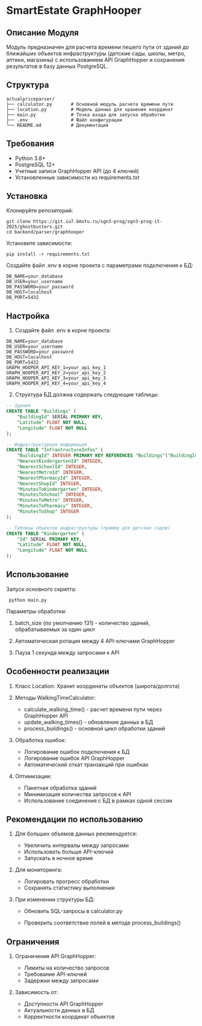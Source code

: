 # SmartEstate GraphHooper
## Описание Модуля
Модуль предназначен для расчета времени пешего пути от зданий до ближайших объектов инфраструктуры (детские сады, школы, метро, аптеки, магазины) с использованием API GraphHopper и сохранения результатов в базу данных PostgreSQL.

## Структура
```
actualpriceparser/
├── calculator.py       # Основной модуль расчета времени пути
├── location.py         # Модель данных для хранения координат
├── main.py             # Точка входа для запуска обработки
├── .env                # Файл конфигурации
└── README.md           # Документация
```
## Требования
- Python 3.8+
- PostgreSQL 12+
- Учетные записи GraphHopper API (до 4 ключей)
- Установленные зависимости из requirements.txt

##  Установка
Клонируйте репозиторий:
```commandline
git clone https://git.iu7.bmstu.ru/sgn3-prog/sgn3-prog-it-2025/ghostbusters.git
cd backend/parser/graphhooper
```

Установите зависимости:

```pip install -r requirements.txt```

Создайте файл .env в корне проекта с параметрами подключения к БД:

```commandline
DB_NAME=your_database
DB_USER=your_username
DB_PASSWORD=your_password
DB_HOST=localhost
DB_PORT=5432
```

## Настройка
1. Создайте файл .env в корне проекта:


```
DB_NAME=your_database
DB_USER=your_username
DB_PASSWORD=your_password
DB_HOST=localhost
DB_PORT=5432
GRAPH_HOOPER_API_KEY_1=your_api_key_1
GRAPH_HOOPER_API_KEY_2=your_api_key_2
GRAPH_HOOPER_API_KEY_3=your_api_key_3
GRAPH_HOOPER_API_KEY_4=your_api_key_4
```
2. Структура БД должна содержать следующие таблицы:
```sql
-- Здания
CREATE TABLE "Buildings" (
    "BuildingId" SERIAL PRIMARY KEY,
    "Latitude" FLOAT NOT NULL,
    "Longitude" FLOAT NOT NULL
);

-- Инфраструктурная информация
CREATE TABLE "InfrastructureInfos" (
    "BuildingId" INTEGER PRIMARY KEY REFERENCES "Buildings"("BuildingId"),
    "NearestKindergartenId" INTEGER,
    "NearestSchoolId" INTEGER,
    "NearestMetroId" INTEGER,
    "NearestPharmacyId" INTEGER,
    "NearestShopId" INTEGER,
    "MinutesToKindergarten" INTEGER,
    "MinutesToSchool" INTEGER,
    "MinutesToMetro" INTEGER,
    "MinutesToPharmacy" INTEGER,
    "MinutesToShop" INTEGER
);

-- Таблицы объектов инфраструктуры (пример для детских садов)
CREATE TABLE "Kindergarten" (
    "Id" SERIAL PRIMARY KEY,
    "Latitude" FLOAT NOT NULL,
    "Longitude" FLOAT NOT NULL
);
```

## Использование
Запуск основного скрипта:

``` python main.py```

Параметры обработки:

1. batch_size (по умолчанию 131) - количество зданий, обрабатываемых за один цикл

2. Автоматическая ротация между 4 API-ключами GraphHopper

3. Пауза 1 секунда между запросами к API

## Особенности реализации
1. Класс Location: Хранит координаты объектов (широта/долгота)
2. Методы WalkingTimeCalculator:
   - calculate_walking_time() - расчет времени пути через GraphHopper API
   - update_walking_times() - обновление данных в БД
   - process_buildings() - основной цикл обработки зданий

3. Обработка ошибок:
    - Логирование ошибок подключения к БД
    - Логирование ошибок API GraphHopper
    - Автоматический откат транзакций при ошибках

4. Оптимизации:
   - Пакетная обработка зданий
   - Минимизация количества запросов к API
   - Использование соединения с БД в рамках одной сессии

## Рекомендации по использованию
1. Для больших объемов данных рекомендуется:

   - Увеличить интервалы между запросами 
   - Использовать больше API-ключей
   - Запускать в ночное время

2. Для мониторинга:

   - Логировать прогресс обработки
   - Сохранять статистику выполнения

3. При изменении структуры БД:

   - Обновить SQL-запросы в calculator.py

   - Проверить соответствие полей в методе process_buildings()


## Ограничения
1. Ограничения API GraphHopper:

   - Лимиты на количество запросов 
   - Требование API-ключей 
   - Задержки между запросами

2. Зависимость от:

   - Доступности API GraphHopper 
   - Актуальности данных в БД 
   - Корректности координат объектов



